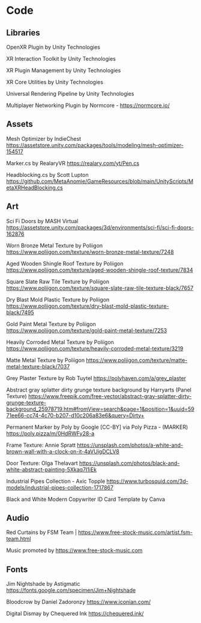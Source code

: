 # Code

## Libraries

OpenXR Plugin by Unity Technologies

XR Interaction Toolkit by Unity Technologies

XR Plugin Management by Unity Technologies

XR Core Utilities by Unity Technologies

Universal Rendering Pipeline by Unity Technologies

Multiplayer Networking Plugin by Normcore - https://normcore.io/ 


## Assets
Mesh Optimizer by IndieChest https://assetstore.unity.com/packages/tools/modeling/mesh-optimizer-154517 

Marker.cs by RealaryVR https://realary.com/yt/Pen.cs 

Headblocking.cs by Scott Lupton https://github.com/MetaAnomie/GameResources/blob/main/UnityScripts/MetaXRHeadBlocking.cs 


## Art
Sci Fi Doors by MASH Virtual https://assetstore.unity.com/packages/3d/environments/sci-fi/sci-fi-doors-162876 

Worn Bronze Metal Texture by Poliigon https://www.poliigon.com/texture/worn-bronze-metal-texture/7248

Aged Wooden Shingle Roof Texture by Poliigon https://www.poliigon.com/texture/aged-wooden-shingle-roof-texture/7834

Square Slate Raw Tile Texture by Poliigon https://www.poliigon.com/texture/square-slate-raw-tile-texture-black/7657

Dry Blast Mold Plastic Texture by Poliigon https://www.poliigon.com/texture/dry-blast-mold-plastic-texture-black/7495

Gold Paint Metal Texture by Poliigon https://www.poliigon.com/texture/gold-paint-metal-texture/7253

Heavily Corroded Metal Texture by Poliigon https://www.poliigon.com/texture/heavily-corroded-metal-texture/3219

Matte Metal Texture by Poliigon https://www.poliigon.com/texture/matte-metal-texture-black/7037

Grey Plaster Texture by Rob Tuytel https://polyhaven.com/a/grey_plaster

Abstract gray splatter dirty grunge texture background by Harryarts (Panel Texture) https://www.freepik.com/free-vector/abstract-gray-splatter-dirty-grunge-texture-background_25978719.htm#fromView=search&page=1&position=1&uuid=5971ee66-cc74-4c70-b207-d10c206a83e6&query=Dirty+

Permanent Marker by Poly by Google [CC-BY] via Poly Pizza - (MARKER) https://poly.pizza/m/0HdRWFy28-a

Frame Texture:  Annie Spratt https://unsplash.com/photos/a-white-and-brown-wall-with-a-clock-on-it-4aVUigDCLV8

Door Texture: Olga Thelavart https://unsplash.com/photos/black-and-white-abstract-painting-5Xkaq7I1iEk

Industrial Pipes Collection - Axic Topple https://www.turbosquid.com/3d-models/industrial-pipes-collection-1717867

Black and White Modern Copywriter ID Card Template by Canva

## Audio

Red Curtains by FSM Team | https://www.free-stock-music.com/artist.fsm-team.html 

Music promoted by https://www.free-stock-music.com 

## Fonts

Jim Nightshade by Astigmatic https://fonts.google.com/specimen/Jim+Nightshade

Bloodcrow by Daniel Zadoronzy https://www.iconian.com/ 

Digital Dismay by Chequered Ink https://chequered.ink/ 
